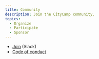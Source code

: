 ```yaml
---
title: Community
description: Join the CityCamp community.
topics:
  - Organize
  - Participate
  - Sponsor
---
```


- [Join](https://join.slack.com/t/citycamp-team/shared_invite/zt-30wn3ct2a-zzxhCRYLdlKlDLvjqv~dBA) (Slack)
- [Code of conduct](/conduct)